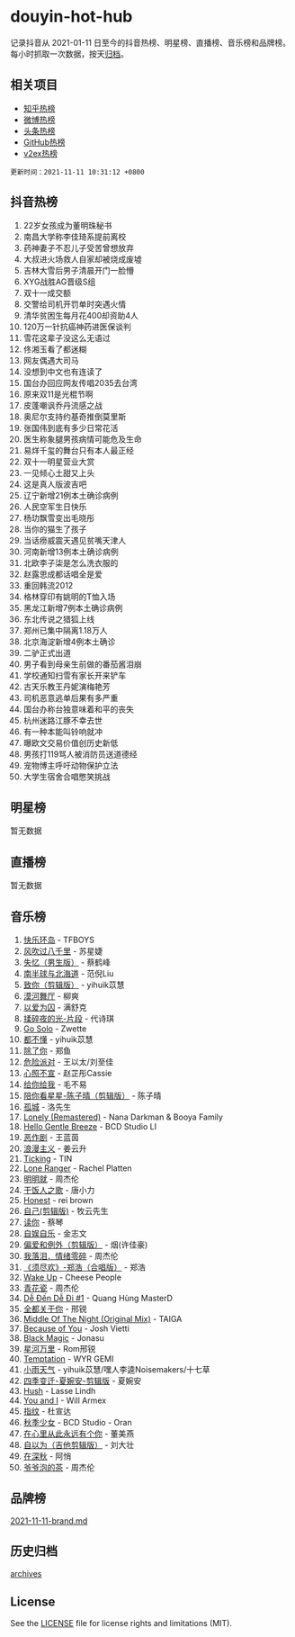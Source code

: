 # douyin-hot-hub

记录抖音从 2021-01-11 日至今的抖音热榜、明星榜、直播榜、音乐榜和品牌榜。每小时抓取一次数据，按天[归档](archives)。

## 相关项目

- [知乎热榜](https://github.com/lonnyzhang423/zhihu-hot-hub)
- [微博热榜](https://github.com/lonnyzhang423/weibo-hot-hub)
- [头条热榜](https://github.com/lonnyzhang423/toutiao-hot-hub)
- [GitHub热榜](https://github.com/lonnyzhang423/github-hot-hub)
- [v2ex热榜](https://github.com/lonnyzhang423/v2ex-hot-hub)


`更新时间：2021-11-11 10:31:12 +0800`

## 抖音热榜

1. 22岁女孩成为董明珠秘书
1. 南昌大学称李佳琦系提前离校
1. 药神妻子不忍儿子受苦曾想放弃
1. 大叔进火场救人自家却被烧成废墟
1. 吉林大雪后男子清晨开门一脸懵
1. XYG战胜AG晋级S组
1. 双十一成交额
1. 交警给司机开罚单时突遇火情
1. 清华贫困生每月花400却资助4人
1. 120万一针抗癌神药进医保谈判
1. 雪花这辈子没这么无语过
1. 佟湘玉看了都迷糊
1. 网友偶遇大司马
1. 没想到中文也有连读了
1. 国台办回应网友传唱2035去台湾
1. 原来双11是光棍节啊
1. 皮蓬嘲讽乔丹流感之战
1. 奥尼尔支持约基奇推倒莫里斯
1. 张国伟到底有多少日常花活
1. 医生称象腿男孩病情可能危及生命
1. 易烊千玺的舞台只有本人最正经
1. 双十一明星营业大赏
1. 一见倾心土甜又上头
1. 这是真人版波吉吧
1. 辽宁新增21例本土确诊病例
1. 人民空军生日快乐
1. 杨玏飘雪变出毛晓彤
1. 当你的猫生了孩子
1. 当话痨威震天遇见贫嘴天津人
1. 河南新增13例本土确诊病例
1. 北欧李子柒是怎么洗衣服的
1. 赵露思成都话唱全是爱
1. 重回韩流2012
1. 格林穿印有姚明的T恤入场
1. 黑龙江新增7例本土确诊病例
1. 东北传说之猎狐上线
1. 郑州已集中隔离1.18万人
1. 北京海淀新增4例本土确诊
1. 二驴正式出道
1. 男子看到母亲生前做的番茄酱泪崩
1. 学校通知扫雪有家长开来铲车
1. 古天乐教王丹妮演梅艳芳
1. 司机恶意逃单后果有多严重
1. 国台办称台独意味着和平的丧失
1. 杭州迷路江豚不幸去世
1. 有一种本能叫铃响就冲
1. 曝欧文交易价值创历史新低
1. 男孩打119骂人被消防员送道德经
1. 宠物博主呼吁动物保护立法
1. 大学生宿舍合唱憋笑挑战

## 明星榜

暂无数据

## 直播榜

暂无数据

## 音乐榜

1. [快乐环岛](https://sf6-cdn-tos.douyinstatic.com/obj/tos-cn-ve-2774/707478275ce1419f9b1497f736583510) - TFBOYS
1. [风吹过八千里](https://sf3-cdn-tos.douyinstatic.com/obj/tos-cn-ve-2774/a1a6ff5c96de4f13890fedc3fd6d4c76) - 苏星婕
1. [失忆（男生版）](https://sf6-cdn-tos.douyinstatic.com/obj/tos-cn-ve-2774/886488823e4d448e9cefef2df680d397) - 蔡鹤峰
1. [南半球与北海道](https://sf6-cdn-tos.douyinstatic.com/obj/tos-cn-ve-2774/0d1a6b330cf84ad39b8cf600a2849fbc) - 范倪Liu
1. [致你（剪辑版）](https://sf3-cdn-tos.douyinstatic.com/obj/tos-cn-ve-2774/954c374ed5f84191b4090574009773cc) - yihuik苡慧
1. [漠河舞厅]() - 柳爽
1. [以爱为囚]() - 满舒克
1. [揉碎夜的光-片段](https://sf6-cdn-tos.douyinstatic.com/obj/tos-cn-ve-2774/cea497f7f7e84a4d98e2cf8467f8bfe2) - 代诗琪
1. [Go Solo](https://sf3-cdn-tos.douyinstatic.com/obj/tos-cn-ve-2774/eb00ff0b85ac4f8fa826807cda6b7f27) - Zwette
1. [都不懂](https://sf3-cdn-tos.douyinstatic.com/obj/tos-cn-ve-2774/be2cfb5dd2824c83925255d3bb4731d2) - yihuik苡慧
1. [除了你]() - 郑鱼
1. [危险派对](https://sf3-cdn-tos.douyinstatic.com/obj/tos-cn-ve-2774/bb2bd3bc2cc34436ba0091273d523e37) - 王以太/刘至佳
1. [心照不宣](https://sf3-cdn-tos.douyinstatic.com/obj/tos-cn-ve-2774/316711d939d64314bb7f013fd050fb02) - 赵芷彤Cassie
1. [给你给我]() - 毛不易
1. [陪你看星星-陈子晴（剪辑版）](https://sf3-cdn-tos.douyinstatic.com/obj/tos-cn-ve-2774/697035f8ea2946dc9e2d38a45f00744c) - 陈子晴
1. [孤城]() - 洛先生
1. [Lonely (Remastered)](https://sf6-cdn-tos.douyinstatic.com/obj/tos-cn-ve-2774/dfea66e39df34fe5bed8a5c9016328e7) - Nana Darkman & Booya Family
1. [Hello Gentle Breeze](https://sf6-cdn-tos.douyinstatic.com/obj/tos-cn-ve-2774/88b4cbcefaa6479491ad529111860333) - BCD Studio LI
1. [恶作剧]() - 王蓝茵
1. [浪漫主义]() - 姜云升
1. [Ticking](https://sf6-cdn-tos.douyinstatic.com/obj/tos-cn-ve-2774/5c998c472c3542b8bc79986c58b90d46) - TIN
1. [Lone Ranger]() - Rachel Platten
1. [明明就]() - 周杰伦
1. [干饭人之歌](https://sf6-cdn-tos.douyinstatic.com/obj/tos-cn-ve-2774/455e4143af99486ca7f243ddd03dfb4d) - 唐小力
1. [Honest](https://sf3-cdn-tos.douyinstatic.com/obj/tos-cn-ve-2774/1eb1b51d47e845aa8af3f97d0179a8e6) - rei brown
1. [自己(剪辑版)](https://sf3-cdn-tos.douyinstatic.com/obj/tos-cn-ve-2774/0f656f7d78534d8da2c68d91b1b16357) - 牧云先生
1. [读你](https://sf3-cdn-tos.douyinstatic.com/obj/tos-cn-ve-2774/92e4332dd20547b1a7f20064b4ab0152) - 蔡琴
1. [自娱自乐](https://sf6-cdn-tos.douyinstatic.com/obj/tos-cn-ve-2774/a63b6870e3b949d385737ae6f1303199) - 金志文
1. [偏爱和例外（剪辑版）](https://sf3-cdn-tos.douyinstatic.com/obj/tos-cn-ve-2774/da27ed106928433583ac2861cc1a9cac) - 烟(许佳豪)
1. [我落泪．情绪零碎]() - 周杰伦
1. [《须尽欢》-郑浩（合唱版）](https://sf3-cdn-tos.douyinstatic.com/obj/tos-cn-ve-2774/07068018de1f4e2d9f3c5a54fbac3175) - 郑浩
1. [Wake Up](https://sf6-cdn-tos.douyinstatic.com/obj/tos-cn-ve-2774/33a18a5c981d474b8d14e82f97c5d943) - Cheese People
1. [青花瓷]() - 周杰伦
1. [Dễ Đến Dễ Đi #1](https://sf3-cdn-tos.douyinstatic.com/obj/tos-cn-ve-2774/4e58392c02f4464b95e03b05e0066366) - Quang Hùng MasterD
1. [全都关于你](https://sf6-cdn-tos.douyinstatic.com/obj/tos-cn-ve-2774/b52ba52ef69247268c3fdd07b96b601a) - 邢锐
1. [Middle Of The Night (Original Mix)](https://sf6-cdn-tos.douyinstatic.com/obj/tos-cn-ve-2774/78a1f43f4b764363a3038875126c4d4f) - TAIGA
1. [Because of You]() - Josh Vietti
1. [Black Magic](https://sf3-cdn-tos.douyinstatic.com/obj/tos-cn-ve-2774/1991b910d45a40be9f9a9016a07b1fc9) - Jonasu
1. [ 星河万里]() - Rom邢锐
1. [Temptation](https://sf3-cdn-tos.douyinstatic.com/obj/tos-cn-ve-2774/529fd1351f1b4384b2eac3d7ab66aca5) - WYR GEMI
1. [小雨天气]() - yihuik苡慧/嘿人李逵Noisemakers/十七草
1. [四季变迁-夏婉安-剪辑版](https://sf6-cdn-tos.douyinstatic.com/obj/tos-cn-ve-2774/f8ec8ab99e604a0184efc6a57d00a3bf) - 夏婉安
1. [Hush](https://sf3-cdn-tos.douyinstatic.com/obj/tos-cn-ve-2774/595b9ec39d8e4b50be43c6fa310a43dd) - Lasse Lindh
1. [You and I](https://sf3-cdn-tos.douyinstatic.com/obj/tos-cn-ve-2774/6d41d079cdc24be0b6a3311869b3fa44) - Will Armex
1. [指纹](https://sf3-cdn-tos.douyinstatic.com/obj/tos-cn-ve-2774/3b53eb1e5db241b6849e56104809dd2c) - 杜宣达
1. [秋季少女](https://sf3-cdn-tos.douyinstatic.com/obj/tos-cn-ve-2774/571d007b0f8b429796abac956ee9de28) - BCD Studio - Oran
1. [在心里从此永远有个你](https://sf6-cdn-tos.douyinstatic.com/obj/tos-cn-ve-2774/9326a7ebb536416aab09f5b11bf42d7b) - 董美燕
1. [自以为（吉他剪辑版）](https://sf6-cdn-tos.douyinstatic.com/obj/tos-cn-ve-2774/391a791c6ed84436be6875889334d18f) - 刘大壮
1. [在深秋]() - 阿悄
1. [爷爷泡的茶]() - 周杰伦

## 品牌榜

[2021-11-11-brand.md](archives/2021-11-11-brand.md)

## 历史归档

[archives](archives)

## License

See the [LICENSE](LICENSE) file for license rights and limitations (MIT).

